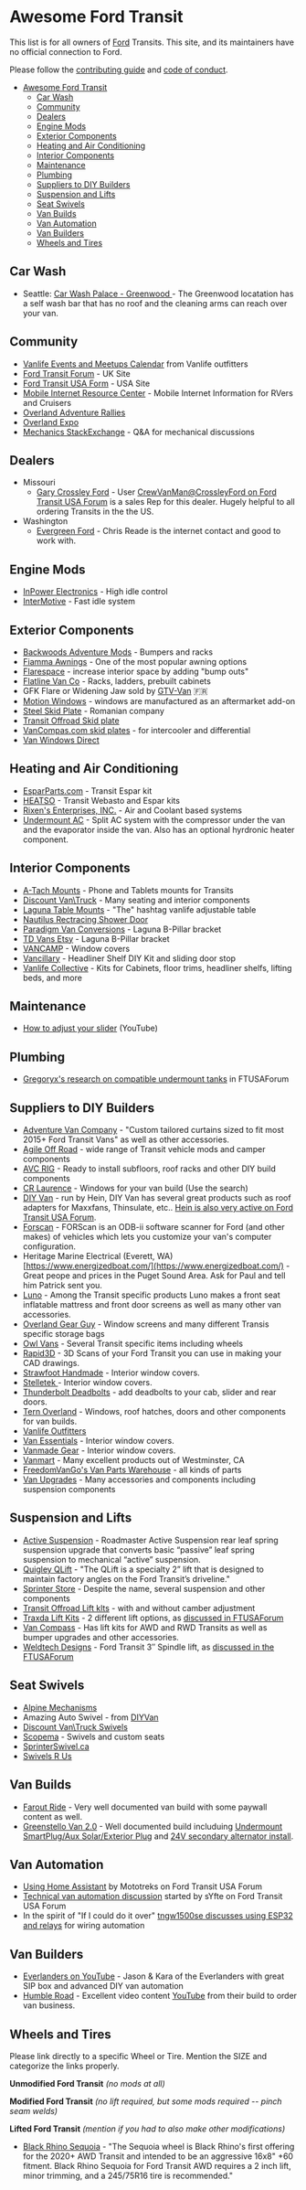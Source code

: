 # Awesome Ford Transit

This list is for all owners of [Ford](https://www.ford.com/) Transits. This
site, and its maintainers have no official connection to Ford.

Please follow the [contributing guide](contributing.md) and
[code of conduct](code-of-conduct.md).

- [Awesome Ford Transit](#awesome-ford-transit)
  - [Car Wash](#car-wash)
  - [Community](#community)
  - [Dealers](#dealers)
  - [Engine Mods](#engine-mods)
  - [Exterior Components](#exterior-components)
  - [Heating and Air Conditioning](#heating-and-air-conditioning)
  - [Interior Components](#interior-components)
  - [Maintenance](#maintenance)
  - [Plumbing](#plumbing)
  - [Suppliers to DIY Builders](#suppliers-to-diy-builders)
  - [Suspension and Lifts](#suspension-and-lifts)
  - [Seat Swivels](#seat-swivels)
  - [Van Builds](#van-builds)
  - [Van Automation](#van-automation)
  - [Van Builders](#van-builders)
  - [Wheels and Tires](#wheels-and-tires)

## Car Wash

- Seattle: [Car Wash Palace - Greenwood  ](https://bestseattlecarwash.com/locations/greenwood/) - The Greenwood locatation has
  a self wash bar that has no roof and the cleaning arms can reach over your van.

## Community

- [Vanlife Events and Meetups Calendar](https://www.vanlifeoutfitters.com/vanlife-events-meetups/)
  from Vanlife outfitters
- [Ford Transit Forum](https://fordtransit.org/forum/) - UK Site
- [Ford Transit USA Form](https://www.fordtransitusaforum.com/) - USA Site
- [Mobile Internet Resource Center](https://www.rvmobileinternet.com/) - Mobile
  Internet Information for RVers and Cruisers
- [Overland Adventure Rallies](https://overlandadventurerallies.com/)
- [Overland Expo](https://www.overlandexpo.com/)
- [Mechanics StackExchange](https://mechanics.stackexchange.com/questions/tagged/ford+transit) -
  Q&A for mechanical discussions

## Dealers

- Missouri
  - [Gary Crossley Ford](https://www.garycrossleyford.com/) - User
    [CrewVanMan@CrossleyFord on Ford Transit USA Forum](https://www.fordtransitusaforum.com/members/crewvanman-crossleyford.71641/)
    is a sales Rep for this dealer. Hugely helpful to all ordering Transits in
    the the US.
- Washington
  - [Evergreen Ford](https://www.evergreenford.com/) - Chris Reade is the
    internet contact and good to work with.

## Engine Mods

- [InPower Electronics](http://www.inpowerelectronics.com/products/high-idle-control) - High idle control
- [InterMotive](https://intermotive.net/products-2/) - Fast idle system


## Exterior Components

- [Backwoods Adventure Mods](https://backwoodsadventuremods.com/collections/transit-2020) -
  Bumpers and racks
- [Fiamma Awnings](https://www.fiammausa.com/en/van-conversion) - One of the most
  popular awning options
- [Flarespace](https://flarespace.com/) - increase interior space by adding "bump outs"
- [Flatline Van Co](https://flatlinevanco.com/collections/transit) - Racks,
  ladders, prebuilt cabinets
- GFK Flare or Widening Jaw sold by [GTV-Van](https://www.gtv-van.com/en/universal-longsleeper-extensions.html) 🇫🇷
- [Motion Windows](https://www.motionwindows.com/ford-transit-van-aftermarket-conversion-windows/) -
  windows are manufactured as an aftermarket add-on
- [Steel Skid Plate](https://www.skid-plate.com/ford-transit-skid-plate) -
Romanian company
- [Transit Offroad Skid plate](https://transitoffroad.com/skid-plate/)
- [VanCompas.com skid plates](https://vancompass.com/collections/transit-awd/skid-plate) -
for intercooler and differential
- [Van Windows Direct](https://vanwindowsdirect.com/collections/medium-high-roof)

## Heating and Air Conditioning

- [EsparParts.com](https://esparparts.com/espar-m2b4l-commercial-ford-transit-p-25562.html) -
  Transit Espar kit
- [HEATSO](https://www.heatso.com/ford-transit-heaters/) - Transit Webasto and
  Espar kits
- [Rixen's Enterprises, INC.](https://rixens.com/) - Air and Coolant based systems
- [Undermount AC](https://undermountac.com/) - Split AC system with the compressor under the van
  and the evaporator inside the van. Also has an optional hyrdronic heater component.

## Interior Components

- [A-Tach Mounts](https://www.atachmounts.com/Transit-Van_c_100.html) - Phone and Tablets mounts for
  Transits
- [Discount Van\Truck](https://www.discountvantruck.com/discounttransitaccessories/transit.htm) -
  Many seating and interior components
- [Laguna Table Mounts](https://www.lagunusa.com/) - "The" hashtag vanlife
  adjustable table
- [Nautilus Rectracing Shower Door](https://shop.stoett.com/nautilus-retractable-shower-doors-for-rv/?attribute_pa_application=rv)
- [Paradigm Van Conversions](https://www.paradigmvanconversions.com/shop/Ford-Trasit-Lagun-Table-B-Pillar-Adapter-p366112059) -
  Laguna B-Pillar bracket
- [TD Vans Etsy](https://www.etsy.com/listing/1096739565/ford-transit-lagun-table-b-pillar-mount) -
  Laguna B-Pillar bracket
- [VANCAMP](https://vanncamp.com/ford-transit-van-accessories/) - Window covers
- [Vancillary](https://vancillary.com/collections/ford-transit) - Headliner Shelf DIY Kit and sliding door stop
- [Vanlife Collective](https://thevanlifecollective.com/shop/) - Kits for Cabinets, floor trims,
  headliner shelfs, lifting beds, and more

## Maintenance

- [How to adjust your slider](https://youtu.be/xoy2mQh8gi8) (YouTube)

## Plumbing

- [Gregoryx's research on compatible undermount tanks](https://www.fordtransitusaforum.com/threads/nw-conversions-water-tank-wastes-12-gallons-when-used-in-a-transit.90361/#post-1184317)
  in FTUSAForum

## Suppliers to DIY Builders

- [Adventure Van Company](https://diyadventurevanco.com/collections/2015-ford-transit-insulating-window-curtains) -
  "Custom tailored curtains sized to fit most 2015+ Ford Transit Vans" as well
  as other accessories.
- [Agile Off Road](https://agileoffroad.com/product-category/ford-transit-parts/) -
  wide range of Transit vehicle mods and camper components
- [AVC RIG](https://avcrig.com/) - Ready to install subfloors, roof racks and
  other DIY build components
- [CR Laurence](https://www.crlaurence.com) - Windows for your van build
  (Use the search)
- [DIY Van](https://diyvan.com/collections/transit) - run by Hein, DIY Van has
  several great products such as roof adapters for Maxxfans, Thinsulate, etc..
  [Hein is also very active on Ford Transit USA Forum](https://www.fordtransitusaforum.com/members/hein.6394/).
- [Forscan](https://forscan.org/) - FORScan is an ODB-ii software scanner for
  Ford (and other makes) of vehicles which lets you customize your van's
  computer configuration.
- Heritage Marine Electrical (Everett, WA) [https://www.energizedboat.com/](https://www.energizedboat.com/) - Great peope
  and prices in the Puget Sound Area. Ask for Paul and tell him Patrick sent you.
- [Luno](https://lunolife.com/) - Among the Transit specific products Luno makes a front seat inflatable
   mattress and front door screens as well as many other van accessories.
- [Overland Gear Guy](https://overlandgearguy.com/collections/ford-transit-van) -
  Window screens and many different Transis specific storage bags
- [Owl Vans](https://owlvans.com/collections/ford-transit) - Several Transit
  specific items including wheels
- [Rapid3D](https://www.rapid3d.ca/shop) - 3D Scans of your Ford Transit you 
  can use in making your CAD drawings.
- [Strawfoot Handmade](https://strawfoothandmade.com/products/window-covers-ford-transit-van-medium-high-roof) -
  Interior window covers.
- [Stelletek ](https://www.stelletek.com/store) - Interior window covers.
- [Thunderbolt Deadbolts](https://www.thunderboltlocks.com/ford-transit) - add
  deadbolts to your cab, slider and rear doors.
- [Tern Overland](https://www.ternoverland.com/) - Windows, roof hatches, doors
  and other components for van builds.
- [Vanlife Outfitters](https://www.vanlifeoutfitters.com/)
- [Van Essentials](https://www.vanessential.com/) - Interior window covers.
- [Vanmade Gear](https://vanmadegear.com/) - Interior window covers.
- [Vanmart](https://thevanmart.com/) - Many excellent products out of Westminster, CA
- [FreedomVanGo's Van Parts Warehouse](https://vanpartswarehouse.com/pages/transit-all-categories) - all kinds of
  parts
- [Van Upgrades](https://vanupgrades.com) - Many accessories and components
  including suspension components

## Suspension and Lifts

- [Active Suspension](https://activesuspension.com/pages/ras) - Roadmaster
  Active Suspension rear leaf spring suspension upgrade that converts basic
  “passive” leaf spring suspension to mechanical “active” suspension.
- [Quigley QLift](https://www.quigley4x4.com/products/qlift/) - "The QLift is a
  specialty 2” lift that is designed to maintain factory angles on the Ford
  Transit’s driveline."
- [Sprinter Store](https://www.sprinterstore.com/ford/) - Despite the name,
  several suspension and other components
- [Transit Offroad Lift klts](transitoffroad) - with and without camber adjustment
- [Traxda Lift Kits](https://traxdaliftkits.com/product-category/ford-transit/) -
  2 different lift options, as [discussed in FTUSAForum](https://www.fordtransitusaforum.com/threads/anyone-try-the-traxda-leveling-lift-kits.78615/)
- [Van Compass](https://vancompass.com/) - Has lift kits for AWD and RWD
  Transits as well as bumper upgrades and other accessories.
- [Weldtech Designs](https://weldtecdesigns.com/product/wtd-ford-transit-3-spindle/) -
  Ford Transit 3″ Spindle lift, as [discussed in the FTUSAForum](https://www.fordtransitusaforum.com/threads/my-two-cents-on-lift-kits.86177/page-5)

## Seat Swivels

- [Alpine Mechanisms](https://alpinemechanisms.com/products/2013-ford-transit-seat-swivel)
- Amazing Auto Swivel - from [DIYVan](https://diyvan.com/collections/transit/products/swivel-seat-base-by-amazing-auto-inc-for-electric-seats)
- [Discount Van\Truck Swivels](https://www.discountvantruck.com/transitswivelbases/transitseatadaptersswivels.htm)
- [Scopema](https://scopema.com/en/) - Swivels and custom seats
- [SprinterSwivel.ca](https://www.sprinterswivel.ca/swivels/25-96-heavy-duty-seat-swivel-for-chevy-express-1997-2021-ced007cep008.html#/1-make-ford/29-model-transit/38-year-2014_2022/45-side-ftd003driver)
- [Swivels R Us](https://swivelsrus.com/transit_swivels.php)

## Van Builds

- [Farout Ride](https://faroutride.com/) - Very well documented van build with
  some paywall content as well.
- [Greenstello Van 2.0](https://www.greenstello.com/) - Well documented build
  includuing [Undermount SmartPlug/Aux Solar/Exterior Plug](https://www.greenstello.com/blog/2021-12-13-smartplug-mount/smartplug-mount/)
  and [24V secondary alternator install](https://www.greenstello.com/blog/2022-1-23-24v-alternator/24v-alternator/).

## Van Automation

 - [Using Home Assistant](https://www.fordtransitusaforum.com/threads/home-assistant-for-van-automation.90215/)
    by Mototreks on Ford Transit USA Forum
 - [Technical van automation discussion](https://www.fordtransitusaforum.com/threads/van-automation-technical-discussion-only.89007/)
   started by sYfte on Ford Transit USA Forum
 - In the spirit of "If I could do it over" [tngw1500se discusses using ESP32 and relays](https://www.fordtransitusaforum.com/threads/wiring-if-i-had-it-to-do-over-again.87111/)
   for wiring automation

## Van Builders

- [Everlanders on YouTube](https://www.youtube.com/c/Everlanders/about) - Jason &
  Kara of the Everlanders with great SIP box and advanced DIY van automation
- [Humble Road](https://www.humbleroad.tv/) - Excellent video content
  [YouTube](https://www.youtube.com/c/HumbleRoad) from their build to order van
  business.

## Wheels and Tires

Please link directly to a specific Wheel or Tire. Mention the SIZE and
categorize the links properly.

**Unmodified Ford Transit**
*(no mods at all)*

**Modified Ford Transit**
*(no lift required, but some mods required -- pinch seam welds)*

**Lifted Ford Transit**
*(mention if you had to also make other modifications)*

- [Black Rhino Sequoia](https://www.blackrhinowheels.com/off-road-wheels-rims-sequoia.php) -
  "The Sequoia wheel is Black Rhino's first offering for the 2020+ AWD Transit
  and intended to be an aggressive 16x8" +60 fitment. Black Rhino Sequoia for
  Ford Transit AWD requires a 2 inch lift, minor trimming, and a 245/75R16 tire
  is recommended."

